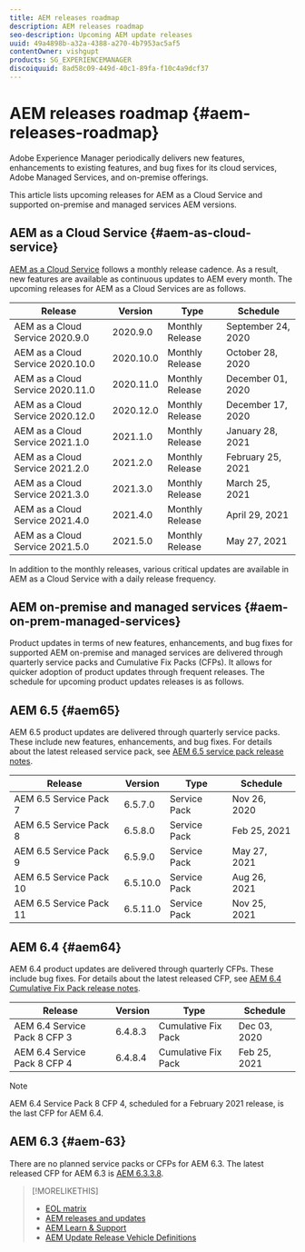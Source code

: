 ```yaml
---
title: AEM releases roadmap
description: AEM releases roadmap
seo-description: Upcoming AEM update releases
uuid: 49a4898b-a32a-4388-a270-4b7953ac5af5
contentOwner: vishgupt
products: SG_EXPERIENCEMANAGER
discoiquuid: 8ad58c09-449d-40c1-89fa-f10c4a9dcf37
---
```


# AEM releases roadmap {#aem-releases-roadmap}

Adobe Experience Manager periodically delivers new features, enhancements to existing features, and bug fixes for its cloud services, Adobe Managed Services, and on-premise offerings.

This article lists upcoming releases for AEM as a Cloud Service and supported on-premise and managed services AEM versions.

## AEM as a Cloud Service {#aem-as-cloud-service}

[AEM as a Cloud Service](https://docs.adobe.com/content/help/en/experience-manager-cloud-service/release-notes/home.html) follows a monthly release cadence. As a result, new features are available as continuous updates to AEM every month. The upcoming releases for AEM as a Cloud Services are as follows.

| Release |Version |Type |Schedule |
|---|---|---|---|
| AEM as a Cloud Service 2020.9.0 |2020.9.0  |Monthly Release |September 24, 2020 |
| AEM as a Cloud Service 2020.10.0 |2020.10.0  |Monthly Release |October 28, 2020 |
| AEM as a Cloud Service 2020.11.0 |2020.11.0  |Monthly Release |December 01, 2020 |
| AEM as a Cloud Service 2020.12.0 |2020.12.0  |Monthly Release |December 17, 2020 |
| AEM as a Cloud Service 2021.1.0 |2021.1.0  |Monthly Release |January 28, 2021 |
| AEM as a Cloud Service 2021.2.0 |2021.2.0  |Monthly Release |February 25, 2021 |
| AEM as a Cloud Service 2021.3.0 |2021.3.0  |Monthly Release |March 25, 2021 |
| AEM as a Cloud Service 2021.4.0 |2021.4.0  |Monthly Release |April 29, 2021 |
| AEM as a Cloud Service 2021.5.0 |2021.5.0  |Monthly Release |May 27, 2021 |

In addition to the monthly releases, various critical updates are available in AEM as a Cloud Service with a daily release frequency.

## AEM on-premise and managed services {#aem-on-prem-managed-services}

Product updates in terms of new features, enhancements, and bug fixes for supported AEM on-premise and managed services are delivered through quarterly service packs and Cumulative Fix Packs (CFPs). It allows for quicker adoption of product updates through frequent releases. The schedule for upcoming product updates releases is as follows.

## AEM 6.5 {#aem65}

AEM 6.5 product updates are delivered through quarterly service packs. These include new features, enhancements, and bug fixes. For details about the latest released service pack, see [AEM 6.5 service pack release notes](https://docs.adobe.com/content/help/en/experience-manager-65/release-notes/service-pack/sp-release-notes.html).

| Release |Version |Type |Schedule |
|---|---|---|---|
| AEM 6.5 Service Pack 7 |6.5.7.0  |Service Pack |Nov 26, 2020 |
| AEM 6.5 Service Pack 8 |6.5.8.0  |Service Pack |Feb 25, 2021 |
| AEM 6.5 Service Pack 9 |6.5.9.0  |Service Pack |May 27, 2021 |
| AEM 6.5 Service Pack 10 |6.5.10.0  |Service Pack |Aug 26, 2021 |
| AEM 6.5 Service Pack 11|6.5.11.0  |Service Pack |Nov 25, 2021 |

## AEM 6.4 {#aem64}

AEM 6.4 product updates are delivered through quarterly CFPs. These include bug fixes. For details about the latest released CFP, see [AEM 6.4 Cumulative Fix Pack release notes](https://docs.adobe.com/content/help/en/experience-manager-64/release-notes/cfp-release-notes.html).

| Release |Version |Type |Schedule |
|---|---|---|---|
| AEM 6.4 Service Pack 8 CFP 3 |6.4.8.3 |Cumulative Fix Pack |Dec 03, 2020 |
| AEM 6.4 Service Pack 8 CFP 4 |6.4.8.4 |Cumulative Fix Pack |Feb 25, 2021 |

>[!NOTE]
>
>AEM 6.4 Service Pack 8 CFP 4, scheduled for a February 2021 release, is the last CFP for AEM 6.4.

## AEM 6.3 {#aem-63}

There are no planned service packs or CFPs for AEM 6.3. The latest released CFP for AEM 6.3 is [AEM 6.3.3.8](https://helpx.adobe.com/experience-manager/release-notes--aem-6-3-cumulative-fix-pack.html).

>[!MORELIKETHIS]
>
>* [EOL matrix](https://helpx.adobe.com/support/programs/eol-matrix.html)
>* [AEM releases and updates](https://helpx.adobe.com/experience-manager/aem-releases-updates.html)
>* [AEM Learn & Support](https://helpx.adobe.com/support/experience-manager.html)
>* [AEM Update Release Vehicle Definitions](https://docs.adobe.com/content/help/en/experience-manager-65/deploying/deploying/update-release-vehicle-definitions.html)
